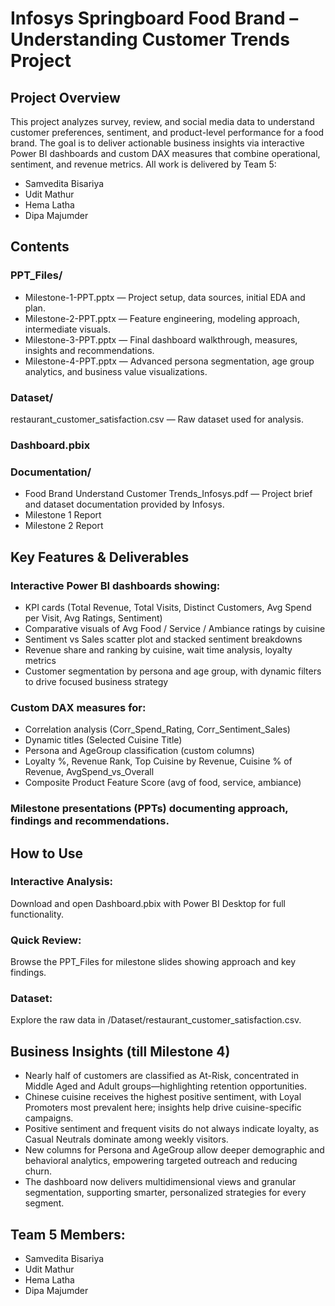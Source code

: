 # Infosys Springboard Food Brand – Understanding Customer Trends Project

## Project Overview
This project analyzes survey, review, and social media data to understand customer preferences, sentiment, and product-level performance for a food brand. The goal is to deliver actionable business insights via interactive Power BI dashboards and custom DAX measures that combine operational, sentiment, and revenue metrics.
All work is delivered by Team 5: 
- Samvedita Bisariya
- Udit Mathur
- Hema Latha
- Dipa Majumder

## Contents

### PPT_Files/
- Milestone-1-PPT.pptx — Project setup, data sources, initial EDA and plan.
- Milestone-2-PPT.pptx — Feature engineering, modeling approach, intermediate visuals.
- Milestone-3-PPT.pptx — Final dashboard walkthrough, measures, insights and recommendations.
- Milestone-4-PPT.pptx — Advanced persona segmentation, age group analytics, and business value visualizations.

### Dataset/
restaurant_customer_satisfaction.csv — Raw dataset used for analysis.

### Dashboard.pbix

### Documentation/
- Food Brand Understand Customer Trends_Infosys.pdf — Project brief and dataset documentation provided by Infosys.
- Milestone 1 Report
- Milestone 2 Report

## Key Features & Deliverables

### Interactive Power BI dashboards showing:
- KPI cards (Total Revenue, Total Visits, Distinct Customers, Avg Spend per Visit, Avg Ratings, Sentiment)
- Comparative visuals of Avg Food / Service / Ambiance ratings by cuisine
- Sentiment vs Sales scatter plot and stacked sentiment breakdowns
- Revenue share and ranking by cuisine, wait time analysis, loyalty metrics
- Customer segmentation by persona and age group, with dynamic filters to drive focused business strategy

### Custom DAX measures for:
- Correlation analysis (Corr_Spend_Rating, Corr_Sentiment_Sales)
- Dynamic titles (Selected Cuisine Title)
- Persona and AgeGroup classification (custom columns)
- Loyalty %, Revenue Rank, Top Cuisine by Revenue, Cuisine % of Revenue, AvgSpend_vs_Overall
- Composite Product Feature Score (avg of food, service, ambiance)
  
### Milestone presentations (PPTs) documenting approach, findings and recommendations.

## How to Use

### Interactive Analysis:
Download and open Dashboard.pbix with Power BI Desktop for full functionality.

### Quick Review:
Browse the PPT_Files for milestone slides showing approach and key findings.

### Dataset:
Explore the raw data in /Dataset/restaurant_customer_satisfaction.csv.

## Business Insights (till Milestone 4)
- Nearly half of customers are classified as At-Risk, concentrated in Middle Aged and Adult groups—highlighting retention opportunities.
- Chinese cuisine receives the highest positive sentiment, with Loyal Promoters most prevalent here; insights help drive cuisine-specific campaigns.
- Positive sentiment and frequent visits do not always indicate loyalty, as Casual Neutrals dominate among weekly visitors.
- New columns for Persona and AgeGroup allow deeper demographic and behavioral analytics, empowering targeted outreach and reducing churn.
- The dashboard now delivers multidimensional views and granular segmentation, supporting smarter, personalized strategies for every segment.

## Team 5 Members:
- Samvedita Bisariya
- Udit Mathur
- Hema Latha
- Dipa Majumder
